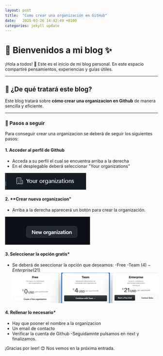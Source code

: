 ```yaml
---
layout: post
title:  "Como crear una organización en GitHub"
date:   2025-03-26 14:42:49 +0100
categories: jekyll update
---
```


# 🌟 Bienvenidos a mi blog ✨  

¡Hola a todos! 👋 Este es el inicio de mi blog personal. En este espacio compartiré pensamientos, experiencias y guías útiles.  

---  

## 📌 ¿De qué tratará este blog?  

Este blog tratará sobre **cómo crear una organizacion en Github** de manera sencilla y eficiente.  

---  

### 🚀 Pasos a seguir

Para conseguir crear una organizacion se deberá de seguir los siguientes pasos:

#### 1. **Acceder al perfil de Github**
   - Acceda a su perfil el cual se encuentra arriba a la derecha 
   - En el desplegable deberá seleccionar "Your organizations" 

   ![Your organizations](/assets/img3.jpg)  

#### 2. **Crear nueva organizacion"
   - Arriba a la derecha aparecerá un botón para crear la organización.

   ![Your organizations](/assets/img4.jpg)  

#### 3. **Seleccionar la opción gratis***
   - Se deberá de seeccionar la opción que deseamos:
        -Free
        -Team (4$)
        -Enterprise (21$)
    ![Seleccion free](/assets/img5.jpg)  

#### 4. **Rellenar lo necesario***
   - Hay que pooner el nombre a la organizacion
   - Un email de contacto
   - Verificar la cuenta de Github
   -Seguidamnte pulsamos en next y finalizamos.

¡Gracias por leer! 😊 Nos vemos en la próxima entrada.  